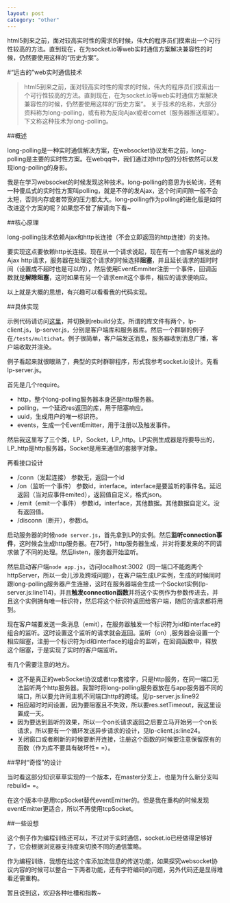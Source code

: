 ```yaml
---
layout: post
category: "other"
---
```


html5到来之前，面对较高实时性的需求的时候，伟大的程序员们摸索出一个可行性较高的方法。直到现在，在为socket.io等web实时通信方案解决兼容性的时候，仍然要使用这样的“历史方案”。

#“远古的”web实时通信技术

> html5到来之前，面对较高实时性的需求的时候，伟大的程序员们摸索出一个可行性较高的方法。直到现在，在为socket.io等web实时通信方案解决兼容性的时候，仍然要使用这样的“历史方案”。
> 关于技术的名称，大部分资料称为long-polling，或有称为反向Ajax或者comet（服务器推送框架）。
> 下文称这种技术为long-polling。

##概述

long-polling是一种实时通信解决方案，在websocket协议发布之前，long-polling是主要的实时性方案。在webqq中，我们通过对http包的分析依然可以发现long-polling的身影。

我是在学习websocket的时候发现这种技术。long-polling的意思为长轮询，还有一种傻瓜式的实时性方案叫polling，就是不停的发Ajax，这个时间间隙一般不会太短，否则内存或者带宽的压力都太大。long-polling作为polling的进化版是如何改进这个方案的呢？如果您不曾了解请向下看~

##核心原理

long-polling技术依赖Ajax和http长连接（不会立即返回的http连接）的支持。

要实现这点要依赖http长连接。现在从一个请求说起，现在有一个由客户端发出的Ajax http请求，服务器在处理这个请求的时候选择**阻塞**，并且延长请求的超时时间（设置成不超时也是可以的），然后使用EventEmmiter注册一个事件，回调函数就是**解除阻塞**，这时如果有另一个请求emit这个事件，相应的请求便响应。

以上就是大概的思想，有兴趣可以看看我的代码实现。

##具体实现

示例代码请访问[这里](http://github.com/shaomingquan/long-polling)，并切换到rebuild分支。所谓的库文件有两个，lp-client.js，lp-server.js，分别是客户端库和服务器库。然后一个群聊的例子在`/tests/multichat`。例子很简单，客户端发送消息，服务器收到消息广播，客户端收取并渲染。

例子看起来就很眼熟了，典型的实时群聊程序，形式我参考socket.io设计。先看lp-server.js。

首先是几个require。
* http，整个long-polling服务器本身还是http服务器。
* polling，一个延迟res返回的库，用于阻塞响应。
* uuid，生成用户的唯一标识符。
* events，生成一个EventEmitter，用于注册以及触发事件。

然后我这里写了三个类，LP，Socket，LP\_http。LP实例生成器是将要导出的，LP\_http是http服务器，Socket是用来通信的套接字对象。

再看接口设计
* /conn（发起连接） 参数无，返回一个id
* /on（监听一个事件） 参数id，interface。interface是要监听的事件名。延迟返回（当对应事件emited），返回值自定义，格式json。
* /emit（emit一个事件） 参数id，interface，其他数据。其他数据自定义。没有返回值。
* /disconn（断开），参数id。

启动服务器的时候`node server.js`，首先拿到LP的实例。然后**监听connection事件**，这时候会生成http服务器。在75行，http服务器生成，并对将要发来的不同请求做了不同的处理。然后listen，服务器开始监听。

然后启动客户端`node app.js`，访问localhost:3002（同一端口不能跑两个httpServer，所以一会儿涉及跨域问题），在客户端生成LP实例，生成的时候同时跟long-polling服务器产生连接，这时在服务器端会生成一个Socket实例(lp-server.js:line114)，并且**触发connection函数**并将这个实例作为参数传进去，并且这个实例拥有唯一标识符，然后将这个标识符返回给客户端，随后的请求都将用到。

现在客户端要发送一条消息（emit），在服务器触发一个标识符为id和interface的组合的监听。这时设置这个监听的请求就会返回。监听（on）,服务器会设置一个相应阻塞，注册一个标识符为id和interface的组合的监听，在回调函数中，释放这个阻塞，于是实现了实时的客户端监听。

有几个需要注意的地方。
* 这不是真正的webSocket协议或者tcp套接字，只是http服务，在同一端口无法监听两个http服务器。我暂时将long-polling服务器放在与app服务器不同的端口，所以要允许同主机不同端口http的跨域。见lp-server.js:line92
* 相应超时时间设置，因为要阻塞且不失效，所以要res.setTimeout，我这里设置成一天。
* 因为要达到监听的效果，所以一个on长请求返回之后要立马开始另一个on长请求，所以要有一个循环发送异步请求的设计，见lp-client.js:line24。
* 关闭窗口或者刷新的时候要断开连接，注册这个函数的时候要注意保留原有的函数（作为库不要具有破坏性= =）。

##早时“奇怪”的设计

当时看这部分知识草草实现的一个版本，在master分支上，也是为什么新分支叫rebuild= =。

在这个版本中是用tcpSocket替代eventEmitter的。但是我在重构的时候发现eventEmitter更适合，所以不再使用tcpSocket。

##一些设想

这个例子作为编程训练还可以，不过对于实时通信，socket.io已经做得足够好了，它会根据浏览器支持度来切换不同的通信策略。

作为编程训练，我想在给这个库添加流信息的传送功能，如果探究websocket协议内容的时候可以整合一下两者功能，还有字符编码的问题，另外代码还是显得难看还需重构。

暂且说到这，欢迎各种吐槽和指教~


